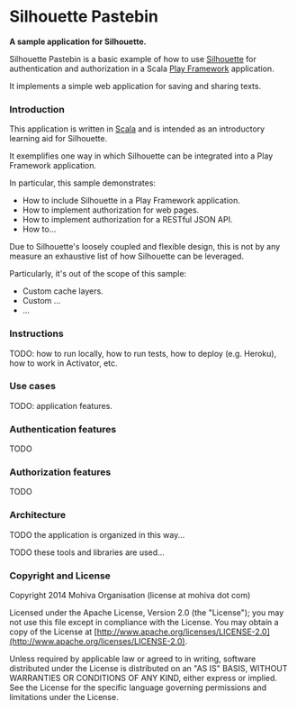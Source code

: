 Silhouette Pastebin
===================

**A sample application for Silhouette.**

Silhouette Pastebin is a basic example of how to use [Silhouette](http://silhouette.mohiva.com/) for authentication and authorization in a Scala [Play Framework](http://www.playframework.com/) application.

It implements a simple web application for saving and sharing texts.


### Introduction

This application is written in [Scala](http://www.scala-lang.org/) and is intended as an introductory learning aid for Silhouette.

It exemplifies one way in which Silhouette can be integrated into a Play Framework application.

In particular, this sample demonstrates:

* How to include Silhouette in a Play Framework application.
* How to implement authorization for web pages.
* How to implement authorization for a RESTful JSON API.
* How to...

Due to Silhouette's loosely coupled and flexible design, this is not by any measure an exhaustive list of how Silhouette can be leveraged.

Particularly, it's out of the scope of this sample:

* Custom cache layers.
* Custom ...
* ...


### Instructions

TODO: how to run locally, how to run tests, how to deploy (e.g. Heroku), how to work in Activator, etc.


### Use cases

TODO: application features.


### Authentication features

TODO


### Authorization features

TODO


### Architecture

TODO the application is organized in this way...

TODO these tools and libraries are used...


### Copyright and License

Copyright 2014 Mohiva Organisation (license at mohiva dot com)

Licensed under the Apache License, Version 2.0 (the "License");
you may not use this file except in compliance with the License.
You may obtain a copy of the License at
[http://www.apache.org/licenses/LICENSE-2.0](http://www.apache.org/licenses/LICENSE-2.0).

Unless required by applicable law or agreed to in writing, software
distributed under the License is distributed on an "AS IS" BASIS,
WITHOUT WARRANTIES OR CONDITIONS OF ANY KIND, either express or implied.
See the License for the specific language governing permissions and
limitations under the License.
